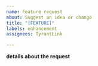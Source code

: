 ```yaml
---
name: Feature request
about: Suggest an idea or change
title: "[FEATURE]"
labels: enhancement
assignees: TyrantLink

---
```


**details about the request**
